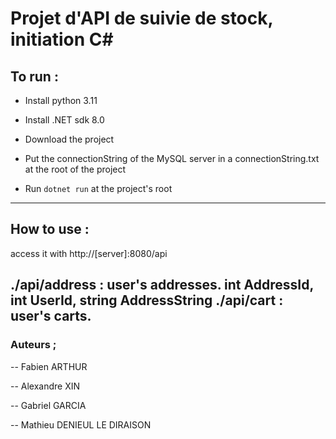 # Projet d'API de suivie de stock, initiation C#

## To run :

- Install python 3.11

- Install .NET sdk 8.0

- Download the project

- Put the connectionString of the MySQL server in a connectionString.txt at the root of the project

- Run `dotnet run` at the project's root

---
## How to use :
access it with http://[server]:8080/api

./api/address : user's addresses.   int AddressId, int UserId, string AddressString
./api/cart : user's carts.   
---

  

### Auteurs ;

-- Fabien ARTHUR

-- Alexandre XIN

-- Gabriel GARCIA

-- Mathieu DENIEUL LE DIRAISON
